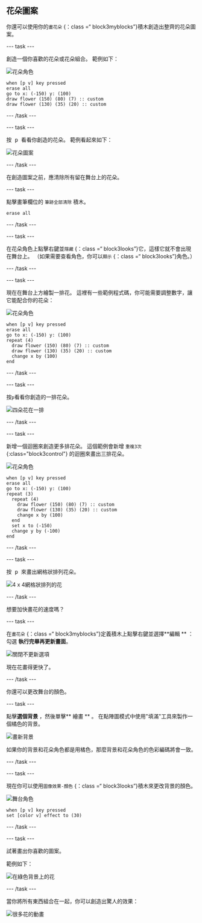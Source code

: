 ## 花朵圖案

你還可以使用你的`畫花朵` {：class =“ block3myblocks”}積木創造出整齊的花朵圖案。

\--- task \---

創造一個你喜歡的花朵或花朵組合。 範例如下：

![花朵角色](images/flower-sprite.png)

```blocks3
when [p v] key pressed
erase all
go to x: (-150) y: (100)
draw flower (150) (80) (7) :: custom
draw flower (130) (35) (20) :: custom
```

\--- /task \---

\--- task \---

按<kbd> p </kbd>看看你創造的花朵。 範例看起來如下：

![花朵圖案](images/flower-for-pattern-example.png)

\--- /task \---

在創造圖案之前，應清除所有留在舞台上的花朵。

\--- task \---

點擊畫筆欄位的 `筆跡全部清除` 積木。

```blocks3
erase all
```

\--- /task \---

\--- task \---

在花朵角色上點擊右鍵並` 隱藏 ` {：class =“ block3looks”}它，這樣它就不會出現在舞台上。 （如果需要查看角色，你可以`顯示` {：class =“ block3looks”}角色。）

\--- /task \---

\--- task \---

現在在舞台上方繪製一排花。 這裡有一些範例程式碼，你可能需要調整數字，讓它能配合你的花朵：

![花朵角色](images/flower-sprite.png)

```blocks3
when [p v] key pressed
erase all
go to x: (-150) y: (100)
repeat (4) 
  draw flower (150) (80) (7) :: custom
  draw flower (130) (35) (20) :: custom
  change x by (100)
end
```

\--- /task \---

\--- task \---

按` p `看看你創造的一排花朵。

![四朵花在一排](images/flower-pattern-row-example.png)

\--- /task \---

\--- task \---

新增一個迴圈來創造更多排花朵。 這個範例會新增 `重複3次`{:class="block3control"} 的迴圈來畫出三排花朵。

![花朵角色](images/flower-sprite.png)

```blocks3
when [p v] key pressed
erase all
go to x: (-150) y: (100)
repeat (3) 
  repeat (4) 
    draw flower (150) (80) (7) :: custom
    draw flower (130) (35) (20) :: custom
    change x by (100)
  end
  set x to (-150)
  change y by (-100)
end
```

\--- /task \---

\--- task \---

按<kbd> p </kbd>來畫出網格狀排列花朵。

![4 x 4網格狀排列的花](images/flower-pattern-rows-example.png)

\--- /task \---

想要加快畫花的速度嗎？

\--- task \---

在`畫花朵` {：class =“ block3myblocks”}定義積木上點擊右鍵並選擇**編輯 ** ： 勾選 **執行完畢再更新畫面**。

![關閉不更新選項](images/flower-no-refresh.png)

現在花畫得更快了。

\--- /task \---

你還可以更改舞台的顏色。

\--- task \---

點擊**選個背景** ，然後單擊** 繪畫 ** 。 在點陣圖模式中使用"填滿"工具來製作一個橘色的背景。

![畫新背景](images/flower-orange-backdrop.png)

如果你的背景和花朵角色都是用橘色，那麼背景和花朵角色的色彩編碼將會一致。

\--- /task \---

\--- task \---

現在你可以使用`圖像效果-顏色` {：class =“ block3looks”}積木來更改背景的顏色。

![舞台角色](images/stage-sprite.png)

```blocks3
when [p v] key pressed
set [color v] effect to (30)
```

\--- /task \---

\--- task \---

試著畫出你喜歡的圖案。

範例如下：

![在綠色背景上的花](images/flower-pattern-background.png)

\--- /task \---

當你將所有東西組合在一起，你可以創造出驚人的效果：

![很多花的動畫](images/flower-gen-example.gif)